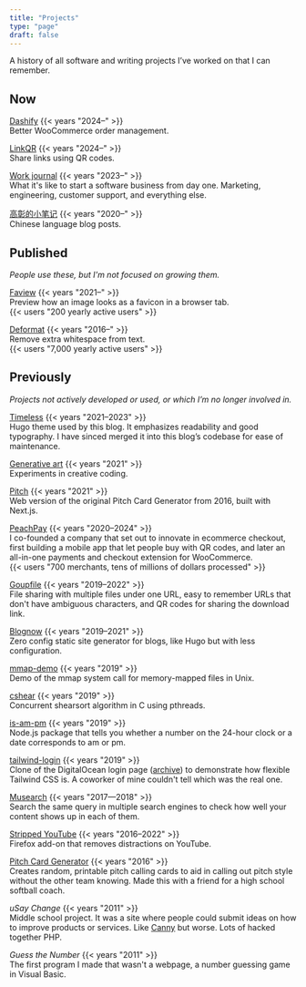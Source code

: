 ```yaml
---
title: "Projects"
type: "page"
draft: false
---
```


A history of all software and writing projects I’ve worked on that I can remember.

## Now

[Dashify](https://getdashify.com) {{< years "2024–" >}} \
Better WooCommerce order management.

[LinkQR](https://linkqr.johnjago.com) {{< years "2024–" >}} \
Share links using QR codes.

[Work journal](/work-journal/) {{< years "2023–" >}} \
What it's like to start a software business from day one. Marketing, engineering, customer support, and everything else.

[高彰的小笔记](https://gaozhang.co/) {{< years "2020–" >}} \
Chinese language blog posts.

## Published

*People use these, but I'm not focused on growing them.*

[Faview](https://faview.johnjago.com) {{< years "2021–" >}} \
Preview how an image looks as a favicon in a browser tab. \
{{< users "200 yearly active users" >}}

[Deformat](https://deformat.johnjago.com) {{< years "2016–" >}} \
Remove extra whitespace from text. \
{{< users "7,000 yearly active users" >}}

## Previously

*Projects not actively developed or used, or which I’m no longer involved in.*

[Timeless](https://github.com/johnjago/timeless) {{< years "2021–2023" >}} \
Hugo theme used by this blog. It emphasizes readability and good typography. I have sinced merged it into this blog’s codebase for ease of maintenance.

[Generative art](https://github.com/undostudio/generative-art#generative-art--undostudio) {{< years "2021" >}} \
Experiments in creative coding.

[Pitch](https://pitch-iota.vercel.app/) {{< years "2021" >}} \
Web version of the original Pitch Card Generator from 2016, built with Next.js.

[PeachPay](https://peachpay.app) {{< years "2020–2024" >}} \
I co-founded a company that set out to innovate in ecommerce checkout, first building a mobile app that let people buy with QR codes, and later an all-in-one payments and checkout extension for WooCommerce. \
{{< users "700 merchants, tens of millions of dollars processed" >}}

[Goupfile](https://goupfile.johnjago.com) {{< years "2019–2022" >}} \
File sharing with multiple files under one URL, easy to remember URLs that don't have ambiguous characters, and QR codes for sharing the download link.

[Blognow](https://github.com/johnjago/blognow) {{< years "2019–2021" >}} \
Zero config static site generator for blogs, like Hugo but with less configuration.

[mmap-demo](https://github.com/johnjago/mmap-demo) {{< years "2019" >}} \
Demo of the mmap system call for memory-mapped files in Unix.

[cshear](https://github.com/johnjago/cshear) {{< years "2019" >}} \
Concurrent shearsort algorithm in C using pthreads.

[is-am-pm](https://www.npmjs.com/package/is-am-pm) {{< years "2019" >}} \
Node.js package that tells you whether a number on the 24-hour clock or a date corresponds to am or pm.

[tailwind-login](https://johnjago.github.io/tailwind-login/) {{< years "2019" >}} \
Clone of the DigitalOcean login page ([archive](http://web.archive.org/web/20190113042309/https://cloud.digitalocean.com/login)) to demonstrate how flexible Tailwind CSS is. A coworker of mine couldn't tell which was the real one.

[Musearch](https://github.com/johnjago/musearch) {{< years "2017—2018" >}} \
Search the same query in multiple search engines to check how well your content shows up in each of them.

[Stripped YouTube](https://addons.mozilla.org/en-US/firefox/addon/stripped-youtube/) {{< years "2016–2022" >}} \
Firefox add-on that removes distractions on YouTube.

[Pitch Card Generator](https://github.com/johnjago/pitch-card-generator) {{< years "2016" >}} \
Creates random, printable pitch calling cards to aid in calling out pitch style without the other team knowing. Made this with a friend for a high school softball coach.

*uSay Change* {{< years "2011" >}} \
Middle school project. It was a site where people could submit ideas on how to improve products or services. Like [Canny](https://canny.io/) but worse. Lots of hacked together PHP.

*Guess the Number* {{< years "2011" >}} \
The first program I made that wasn't a webpage, a number guessing game in Visual Basic.
